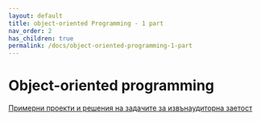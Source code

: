 ```yaml
---
layout: default
title: object-oriented Programming - 1 part
nav_order: 2
has_children: true
permalink: /docs/object-oriented-programming-1-part
---
```


# Object-oriented programming

[Примерни проекти и решения на задачите за извънаудиторна заетост](https://github.com/theVelislavKolesnichenko/JavaBasics)
